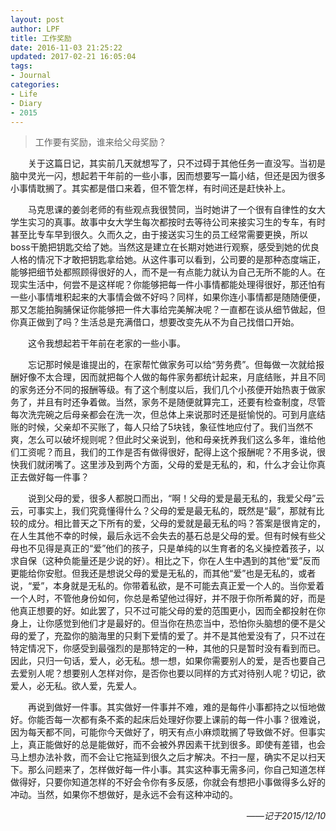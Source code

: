 ```yaml
---
layout: post
author: LPF
title: 工作奖励
date: 2016-11-03 21:25:22
updated: 2017-02-21 16:05:04
tags:
- Journal
categories:
- Life
- Diary
- 2015
---
```

> 工作要有奖励，谁来给父母奖励？

<div style="text-indent:2em">
<p>关于这篇日记，其实前几天就想写了，只不过碍于其他任务一直没写。当初是脑中灵光一闪，想起若干年前的一些小事，因而想要写一篇小结，但还是因为很多小事情耽搁了。其实都是借口来着，但不管怎样，有时间还是赶快补上。</p>
<p>马克思课的姜剑老师的有些观点我很赞同，当时她讲了一个很有自律性的女大学生实习的真事。故事中女大学生每次都按时去等待公司来接实习生的专车，有时甚至比专车早到很久。久而久之，由于接送实习生的员工经常需要更换，所以boss干脆把钥匙交给了她。当然这是建立在长期对她进行观察，感受到她的优良人格的情况下才敢把钥匙拿给她。从这件事可以看到，公司要的是那种态度端正，能够把细节处都照顾得很好的人，而不是一有点能力就认为自己无所不能的人。在现实生活中，何尝不是这样呢？你能够把每一件小事情都能处理得很好，那还怕有一些小事情堆积起来的大事情会做不好吗？同样，如果你连小事情都是随随便便，那又怎能拍胸脯保证你能够把一件大事给完美解决呢？一直都在谈从细节做起，但你真正做到了吗？生活总是充满借口，想要改变先从不为自己找借口开始。</p>
<p> 这令我想起若干年前在老家的一些小事。</p>
<p>忘记那时候是谁提出的，在家帮忙做家务可以给“劳务费”。但每做一次就给报酬好像不太合理，因而就把每个人做的每件家务都统计起来，月底结账，并且不同的家务还分不同的报酬等级。有了这个制度以后，我们几个小孩便开始热衷于做家务了，并且有时还争着做。当然，家务不是随便就算完工，还要有检查制度，尽管每次洗完碗之后母亲都会在洗一次，但总体上来说那时还是挺愉悦的。可到月底结账的时候，父亲却不买账了，每人只给了5块钱，象征性地应付了。我们当然不爽，怎么可以破坏规则呢？但此时父亲说到，他和母亲抚养我们这么多年，谁给他们工资呢？而且，我们的工作是否有做得很好，配得上这个报酬呢？不用多说，很快我们就闭嘴了。这里涉及到两个方面，父母的爱是无私的，和，什么才会让你真正去做好每一件事？</p>
<p>说到父母的爱，很多人都脱口而出，“啊！父母的爱是最无私的，我爱父母”云云，可事实上，我们究竟懂得什么？父母的爱是最无私的，既然是“最”，那就有比较的成分。相比普天之下所有的爱，父母的爱就是最无私的吗？答案是很肯定的，在人生其他不幸的时候，最后永远不会失去的基石总是父母的爱。但有时候有些父母也不见得是真正的“爱”他们的孩子，只是单纯的以生育者的名义操控着孩子，以求自保（这种负能量还是少说的好）。相比之下，你在人生中遇到的其他“爱”反而更能给你安慰。但我还是想说父母的爱是无私的，而其他“爱”也是无私的，或者说，“爱”，本身就是无私的。你带着私欲，是不可能去真正爱一个人的。当你爱着一个人时，不管他身份如何，你总是希望他过得好，并不限于你所希冀的好，而是他真正想要的好。如此罢了，只不过可能父母的爱的范围更小，因而全都投射在你身上，让你感觉到他们才是最好的。但当你在热恋当中，恐怕你头脑想的便不是父母的爱了，充盈你的脑海里的只剩下爱情的爱了。并不是其他爱没有了，只不过在特定情况下，你感受到最强烈的是那特定的一种，其他的只是暂时没有看到而已。因此，只归一句话，爱人，必无私。想一想，如果你需要别人的爱，是否也要自己去爱别人呢？想要别人怎样对你，是否你也要以同样的方式对待别人呢？切记，欲爱人，必无私。欲人爱，先爱人。</p>
<p>再说到做好一件事。其实做好一件事并不难，难的是每件小事都持之以恒地做好。你能否每一次都有条不紊的起床后处理好你要上课前的每一件小事？很难说，因为每天都不同，可能你今天做好了，明天有点小麻烦耽搁了导致做不好。但事实上，真正能做好的总是能做好，而不会被外界因素干扰到很多。即使有差错，也会马上想办法补救，而不会让它拖延到很久之后才解决。不扫一屋，确实不足以扫天下。那么问题来了，怎样做好每一件小事。其实这种事无需多问，你自己知道怎样做得好，只要你知道怎样的不好会令你有多反感，你就会有想把小事做得多么好的冲动。当然，如果你不想做好，是永远不会有这种冲动的。</p>
</div>

<div style="text-align:right;font-style:italic">
——记于2015/12/10
</div>